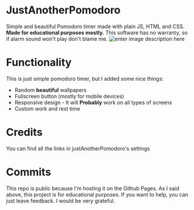 # JustAnotherPomodoro

Simple and beautiful Pomodoro timer made with plain JS, HTML and CSS. **Made for educational purposes mostly.** This software has no warranty, so if alarm sound won't play don't blame me.
![enter image description here](https://raw.githubusercontent.com/miharnas/JustAnotherPomodoro/main/media/images/screenshots/screenshot.png)

# Functionality

This is just simple pomodoro timer, but I added some nice things:

 - Random **beautiful** wallpapers
 - Fullscreen button (mostly for mobile devices)
 - Responsive design - It will **Probably** work on all types of screens
 - Custom work and rest time

# Credits

You can find all the links in justAnotherPomodoro's settings

# Commits

This repo is public because I'm hosting it on the Github Pages. As I said above, this project is for educational purposes. If you want to help, you can just leave feedback. I would be very grateful.
